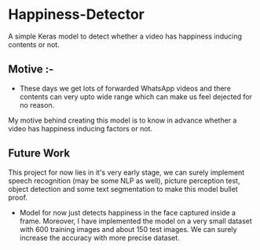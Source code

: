 # Happiness-Detector
A simple Keras model to detect whether a video has happiness inducing contents or not.

## Motive :-
- These days we get lots of forwarded WhatsApp videos and there contents can very upto wide range which can make us feel dejected for no reason.

My motive behind creating this model is to know in advance whether a video has happiness inducing factors or not.

## Future Work
This project for now lies in it's very early stage, we can surely implement speech recognition (may be some NLP as well), picture perception test, object detection and some text segmentation to make this model bullet proof. 
- Model for now just detects happiness in the face captured inside a frame. Moreover, I have implemented the model on a very small dataset with 600 training images and about 150 test images. We can surely increase the accuracy with more precise dataset. 
